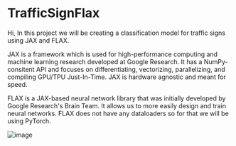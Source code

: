 # TrafficSignFlax
Hi, In this project we will be creating a classification model for traffic signs using JAX and FLAX.

JAX is a framework which is used for high-performance computing and machine learning research developed at Google Research. It has a NumPy-consitent API and focuses on differentiating, vectorizing, parallelizing, and compiling GPU/TPU Just-In-Time. JAX is hardware agnostic and meant for speed.

FLAX is a JAX-based neural network library that was initially developed by Google Research's Brain Team. It allows us to more easily design and train neural networks. FLAX does not have any dataloaders so for that we will be using PyTorch.

![image](https://github.com/ArvidLev/TrafficSignFlax/assets/89865352/d3050b1c-a095-4dbd-add3-643ce9e4e09a)


